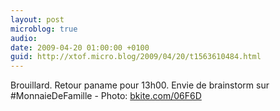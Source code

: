 ```yaml
---
layout: post
microblog: true
audio: 
date: 2009-04-20 01:00:00 +0100
guid: http://xtof.micro.blog/2009/04/20/t1563610484.html
---
```

Brouillard. Retour paname pour 13h00. Envie de brainstorm sur #MonnaieDeFamille - Photo: [bkite.com/06F6D](http://bkite.com/06F6D)
